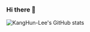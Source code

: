 ### Hi there 👋
![KangHun-Lee's GitHub stats](https://github-readme-stats.vercel.app/api?username=KangHun-Lee&show_icons=true&theme=radical&count_private=true)
<!--
**KangHun-Lee/KangHun-Lee** is a ✨ _special_ ✨ repository because its `README.md` (this file) appears on your GitHub profile.

Here are some ideas to get you started:

- 🔭 I’m currently working on ...
- 🌱 I’m currently learning ...
- 👯 I’m looking to collaborate on ...
- 🤔 I’m looking for help with ...
- 💬 Ask me about ...
- 📫 How to reach me: ...
- 😄 Pronouns: ...
- ⚡ Fun fact: ...
-->
